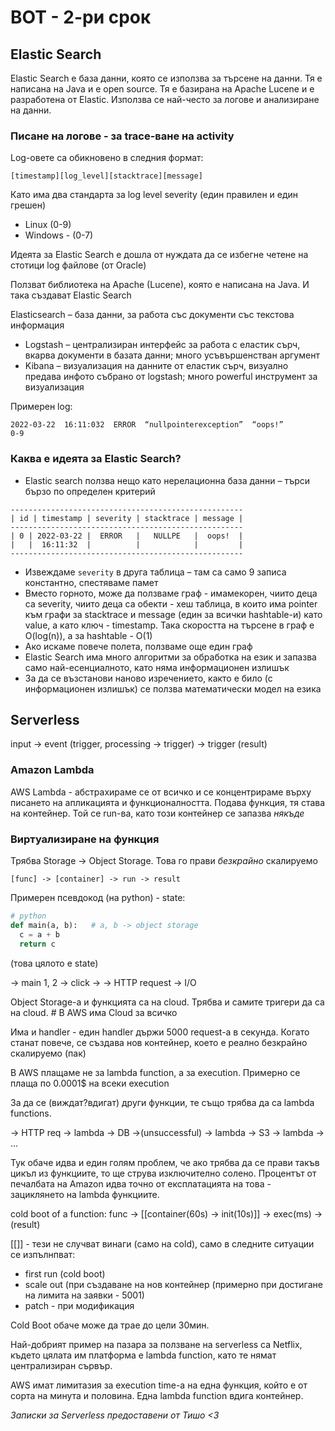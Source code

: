 # ВОТ - 2-ри срок

## Elastic Search

Elastic Search е база данни, която се използва за търсене на данни. Тя е написана на Java и е open source. Тя е базирана на Apache Lucene и е разработена от Elastic. Използва се най-често за логове и анализиране на данни.

### Писане на логове - за trace-ване на activity

Log-овете са обикновено в следния формат:

```
[timestamp][log_level][stacktrace][message]
```

Като има два стандарта за log level severity (един правилен и един грешен)

- Linux (0-9)
- Windows - (0-7)

Идеята за Elastic Search е дошла от нуждата да се избегне четене на стотици log файлове (от Oracle)

Ползват библиотека на Apache (Lucene), която е написана на Java. И така създават Elastic Search

Elasticsearch – база данни, за работа със документи със текстова информация

- Logstash – централизиран интерфейс за работа с еластик сърч, вкарва документи в базата данни; много усъвършенстван аргумент
- Kibana – визуализация на данните от еластик сърч, визуално предава инфото събрано от logstash; много powerful инструмент за визуализация

Примерен log:

```
2022-03-22  16:11:032  ERROR  “nullpointerexception”  “oops!”
0-9
```

### Каква е идеята за Elastic Search?

- Elastic search ползва нещо като нерелационна база данни – търси бързо по определен критерий

```
----------------------------------------------------
| id | timestamp | severity | stacktrace | message |
----------------------------------------------------
| 0 | 2022-03-22 |  ERROR   |   NULLPE   |  oops!  |
|   |  16:11:32  |          |            |         |
----------------------------------------------------
```

- Извеждаме `severity` в друга таблица – там са само 9 записа константно, спестяваме памет
- Вместо горното, може да ползваме граф - имамекорен, чиито деца са severity, чиито деца са обекти - хеш таблица, в които има pointer към графи за stacktrace и message (един за всички hashtable-и) като value, а като ключ - timestamp. Така скоростта на търсене в граф е O(log(n)), а за hashtable - O(1)
- Ако искаме повече полета, ползваме още един граф
- Elastic Search има много алгоритми за обработка на език и запазва само най-есенциалното, като няма информационен излишък
- За да се възстанови наново изречението, както е било (с информационен излишък) се ползва математически модел на езика 

## Serverless

input -> event (trigger, processing -> trigger) -> trigger (result)

### Amazon Lambda

AWS Lambda - абстрахираме се от всичко и се концентрираме върху писането на апликацията и функционалността. Подава функция, тя става на контейнер. Той се run-ва, като този контейнер се запазва _някъде_

### Виртуализиране на функция

Трябва Storage -> Object Storage. Това го прави _безкрайно_ скалируемо

`[func] -> [container] -> run -> result`

Примерен псевдокод (на python) - state:

```python
# python
def main(a, b):   # a, b -> object storage
  c = a + b
  return c
```

(това цялото е state)

-> main 1, 2
-> click
->
-> HTTP request
-> I/O

Object Storage-a и функцията са на cloud. Трябва и самите тригери да са на cloud. # В AWS има Cloud за всичко

Има и handler - един handler държи 5000 request-а в секунда. Когато станат повече, се създава нов контейнер, което е реално безкрайно скалируемо (пак)

В AWS плащаме не за lambda function, а за execution. Примерно се плаща по 0.0001$ на всеки execution

За да се (виждат?вдигат) други функции, те също трябва да са lambda functions.

-> HTTP req
-> lambda -> DB ->(unsuccessful) -> lambda
-> S3 -> lambda
-> ...

Тук обаче идва и един голям проблем, че ако трябва да се прави такъв цикъл из функциите, то ще струва изключително солено. Процентът от печалбата на Amazon идва точно от експлатацията на това - зациклянето на lambda функциите.

cold boot of a function:
func -> [[container(60s) -> init(10s)]] -> exec(ms) -> (result)

[[]] - тези не случват винаги (само на cold), само в следните ситуации се изпълнпват:

- first run (cold boot)
- scale out (при създаване на нов контейнер (примерно при достигане на лимита на заявки - 5001)
- patch - при модификация

Cold Boot обаче може да трае до цели 30мин.

Най-добрият пример на пазара за ползване на serverless са Netflix, където цялата им платформа е lambda function, като те нямат централизиран сървър.

AWS имат лимитазия за execution time-a на една функция, който е от сорта на минута и половина. Една lambda function вдига контейнер.

_Записки за Serverless предоставени от Тишо <3_
